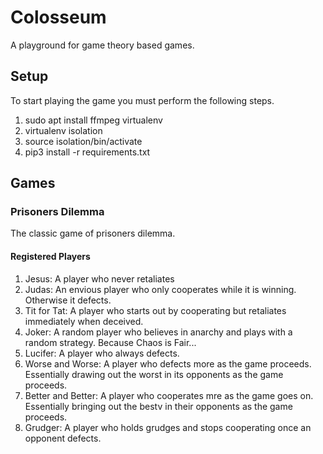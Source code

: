 # Colosseum

A playground for game theory based games.

## Setup

To start playing the game you must perform the following steps.

1. sudo apt install ffmpeg virtualenv
2. virtualenv isolation
3. source isolation/bin/activate
4. pip3 install -r requirements.txt

## Games
### Prisoners Dilemma

The classic game of prisoners dilemma.

#### Registered Players
1. Jesus: A player who never retaliates
2. Judas: An envious player who only cooperates while it is winning. Otherwise it defects.
3. Tit for Tat: A player who starts out by cooperating but retaliates immediately when deceived.
4. Joker: A random player who believes in anarchy and plays with a random strategy. Because Chaos is Fair...
5. Lucifer: A player who always defects.
6. Worse and Worse: A player who defects more as the game proceeds. Essentially drawing out the worst in its opponents as the game proceeds.
7. Better and Better: A player who cooperates mre as the game goes on. Essentially bringing out the bestv in their opponents as the game proceeds.
8. Grudger: A player who holds grudges and stops cooperating once an opponent defects.
